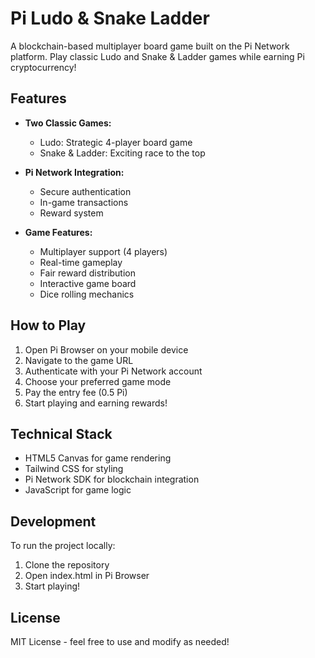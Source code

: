 # Pi Ludo & Snake Ladder

A blockchain-based multiplayer board game built on the Pi Network platform. Play classic Ludo and Snake & Ladder games while earning Pi cryptocurrency!

## Features

- **Two Classic Games:**
  - Ludo: Strategic 4-player board game
  - Snake & Ladder: Exciting race to the top

- **Pi Network Integration:**
  - Secure authentication
  - In-game transactions
  - Reward system

- **Game Features:**
  - Multiplayer support (4 players)
  - Real-time gameplay
  - Fair reward distribution
  - Interactive game board
  - Dice rolling mechanics


## How to Play

1. Open Pi Browser on your mobile device
2. Navigate to the game URL
3. Authenticate with your Pi Network account
4. Choose your preferred game mode
5. Pay the entry fee (0.5 Pi)
6. Start playing and earning rewards!

## Technical Stack

- HTML5 Canvas for game rendering
- Tailwind CSS for styling
- Pi Network SDK for blockchain integration
- JavaScript for game logic

## Development

To run the project locally:

1. Clone the repository
2. Open index.html in Pi Browser
3. Start playing!

## License

MIT License - feel free to use and modify as needed!
